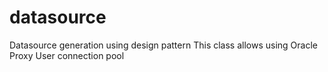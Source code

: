 # datasource
Datasource generation using design pattern
This class allows using Oracle Proxy User connection pool
